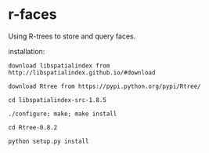 # r-faces
Using R-trees to store and query faces.

installation: 

    download libspatialindex from http://libspatialindex.github.io/#download

    download Rtree from https://pypi.python.org/pypi/Rtree/

    cd libspatialindex-src-1.8.5

    ./configure; make; make install

    cd Rtree-0.8.2

    python setup.py install
